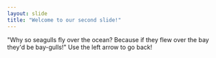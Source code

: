 ```yaml
---
layout: slide
title: "Welcome to our second slide!"
---
```

"Why so seagulls fly over the ocean? Because if they flew over the bay they'd be bay-gulls!"
Use the left arrow to go back!
